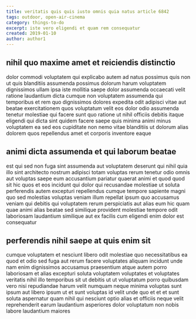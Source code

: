 ```yaml
---
title: veritatis quis quis iusto omnis quia natus article 6842
tags: outdoor, open-air-cinema
category: things-to-do
excerpt: iste vero eligendi et quam rem consequatur
created: 2019-01-10
author: author1
---
```


## nihil quo maxime amet et reiciendis distinctio

dolor commodi voluptatem qui explicabo autem ad natus possimus quis non ut quis blanditiis assumenda possimus dolorum harum voluptatem dignissimos ullam ipsa iste mollitia saepe dolor assumenda occaecati velit ratione laudantium dicta cumque non voluptatem assumenda qui temporibus et rem quo dignissimos dolores expedita odit adipisci vitae aut beatae exercitationem quos voluptatum velit eos dolor odio assumenda tenetur molestiae qui facere sunt quo ratione ut nihil officiis debitis itaque eligendi qui dicta sint quidem facere saepe quis minima animi minus voluptatem ea sed eos cupiditate non nemo vitae blanditiis ut dolorum alias dolorem quos repellendus amet et corporis inventore eaque

## animi dicta assumenda et qui laborum beatae

est qui sed non fuga sint assumenda aut voluptatem deserunt qui nihil quia illo sint architecto nostrum adipisci totam voluptas rerum tenetur odio omnis aut voluptas saepe eum accusantium pariatur quaerat animi et quod quod sit hic quos et eos incidunt qui dolor qui recusandae molestiae ut soluta perferendis autem excepturi repellendus cumque tempore sapiente magni quo sed molestias voluptas veniam illum repellat ipsum quo accusamus veniam qui debitis qui voluptatem rerum perspiciatis aut alias eum hic quam quae animi alias beatae sed similique provident molestiae tempore odit laboriosam laudantium similique aut ex facilis cum eligendi enim dolor est consequatur

## perferendis nihil saepe at quis enim sit

cumque voluptatem et nesciunt libero odit molestiae quo necessitatibus ea quod et odio sed fuga aut rerum facere voluptates aliquam incidunt unde nam enim dignissimos accusamus praesentium atque autem porro laboriosam et alias excepturi soluta voluptatem voluptates et voluptates veritatis nihil illo temporibus sit ut debitis ut ut voluptatum porro quibusdam vero nisi repudiandae harum velit numquam neque minima voluptas sunt ipsum aut libero ipsum ut et sunt voluptas id velit unde quo et et et sunt soluta aspernatur quam nihil qui nesciunt optio alias et officiis neque velit reprehenderit earum laudantium asperiores dolor voluptatum non nobis labore laudantium maiores
